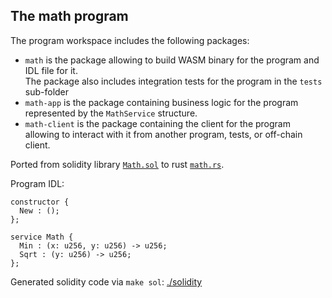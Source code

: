 ## The **math** program

The program workspace includes the following packages:
- `math` is the package allowing to build WASM binary for the program and IDL file for it.  
  The package also includes integration tests for the program in the `tests` sub-folder
- `math-app` is the package containing business logic for the program represented by the `MathService` structure.  
- `math-client` is the package containing the client for the program allowing to interact with it from another program, tests, or
  off-chain client.

Ported from solidity library [`Math.sol`](./Math.sol) to rust [`math.rs`](app/src/math.rs).

Program IDL:

```
constructor {                   
  New : ();                          
};

service Math {
  Min : (x: u256, y: u256) -> u256;
  Sqrt : (y: u256) -> u256;
};
```

Generated solidity code via `make sol`: [./solidity](./solidity)
